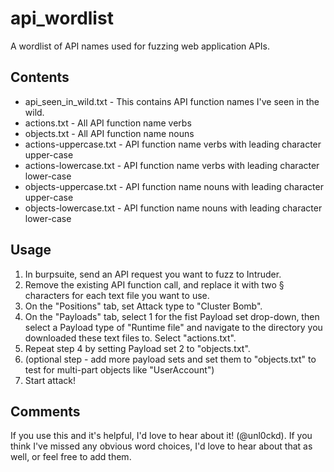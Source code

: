 # api_wordlist

A wordlist of API names used for fuzzing web application APIs.

## Contents

- api_seen_in_wild.txt - This contains API function names I've seen in the wild.
- actions.txt - All API function name verbs
- objects.txt - All API function name nouns
- actions-uppercase.txt - API function name verbs with leading character upper-case
- actions-lowercase.txt - API function name verbs with leading character lower-case
- objects-uppercase.txt - API function name nouns with leading character upper-case
- objects-lowercase.txt - API function name nouns with leading character lower-case

## Usage

1.  In burpsuite, send an API request you want to fuzz to Intruder.
2.  Remove the existing API function call, and replace it with two § characters for each text file you want to use.
3.  On the "Positions" tab, set Attack type to "Cluster Bomb".
4.  On the "Payloads" tab, select 1 for the fist Payload set drop-down, then select a Payload type of "Runtime file" and navigate to the directory you downloaded these text files to. Select "actions.txt".
5.  Repeat step 4 by setting Payload set 2 to "objects.txt".
6.  (optional step - add more payload sets and set them to "objects.txt" to test for multi-part objects like "UserAccount")
7.  Start attack!

## Comments

If you use this and it's helpful, I'd love to hear about it! (@unl0ckd). If you think I've missed any obvious word choices, I'd love to hear about that as well, or feel free to add them.
